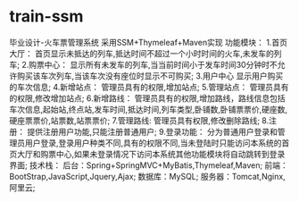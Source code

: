 # train-ssm
毕业设计-火车票管理系统
采用SSM+Thymeleaf+Maven实现
功能模块：
1.首页大厅：
  首页显示未抵达的列车,抵达时间不超过一个小时时间的火车,未发车的列车;
2.购票中心：
  显示所有未发车的列车,当当前时间小于发车时间30分钟时不允许购买该车次列车,当该车次没有座位时显示不可购买;
3.用户中心
  显示用户购买的车次信息;
4.新增站点：
  管理员具有的权限,增加站点;
5.管理站点：
  管理员具有的权限,修改增加站点;
6.新增路线：
  管理员具有的权限,增加路线，路线信息包括车次信息,起始站,终点站,发车时间,抵达时间,列车类型,卧铺数,卧铺票票价,硬座数,硬座票票价,站票数,站票票价;
7.管理路线:
  管理员具有权限,修改删除路线;
8.注册：
  提供注册用户功能,只能注册普通用户;
9.登录功能：
  分为普通用户登录和管理员用户登录,登录用户种类不同,具有的权限不同,当未登陆时只能访问本系统的首页大厅和购票中心,如果未登录情况下访问本系统其他功能模块将自动跳转到登录界面;
技术栈：
  后台：Spring+SpringMVC+MyBatis,Thymeleaf,Maven;
  前端：BootStrap,JavaScript,Jquery,Ajax;
  数据库：MySQL;
  服务器：Tomcat,Nginx,阿里云;
 
